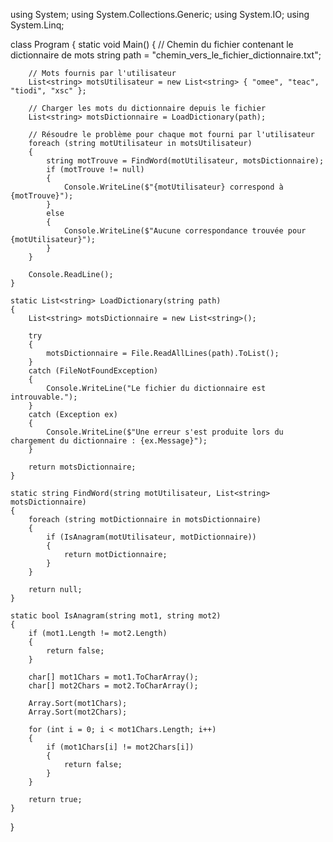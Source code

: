 using System;
using System.Collections.Generic;
using System.IO;
using System.Linq;

class Program
{
    static void Main()
    {
        // Chemin du fichier contenant le dictionnaire de mots
        string path = "chemin_vers_le_fichier_dictionnaire.txt";
        
        // Mots fournis par l'utilisateur
        List<string> motsUtilisateur = new List<string> { "omee", "teac", "tiodi", "xsc" };

        // Charger les mots du dictionnaire depuis le fichier
        List<string> motsDictionnaire = LoadDictionary(path);

        // Résoudre le problème pour chaque mot fourni par l'utilisateur
        foreach (string motUtilisateur in motsUtilisateur)
        {
            string motTrouve = FindWord(motUtilisateur, motsDictionnaire);
            if (motTrouve != null)
            {
                Console.WriteLine($"{motUtilisateur} correspond à {motTrouve}");
            }
            else
            {
                Console.WriteLine($"Aucune correspondance trouvée pour {motUtilisateur}");
            }
        }

        Console.ReadLine();
    }

    static List<string> LoadDictionary(string path)
    {
        List<string> motsDictionnaire = new List<string>();

        try
        {
            motsDictionnaire = File.ReadAllLines(path).ToList();
        }
        catch (FileNotFoundException)
        {
            Console.WriteLine("Le fichier du dictionnaire est introuvable.");
        }
        catch (Exception ex)
        {
            Console.WriteLine($"Une erreur s'est produite lors du chargement du dictionnaire : {ex.Message}");
        }

        return motsDictionnaire;
    }

    static string FindWord(string motUtilisateur, List<string> motsDictionnaire)
    {
        foreach (string motDictionnaire in motsDictionnaire)
        {
            if (IsAnagram(motUtilisateur, motDictionnaire))
            {
                return motDictionnaire;
            }
        }

        return null;
    }

    static bool IsAnagram(string mot1, string mot2)
    {
        if (mot1.Length != mot2.Length)
        {
            return false;
        }

        char[] mot1Chars = mot1.ToCharArray();
        char[] mot2Chars = mot2.ToCharArray();

        Array.Sort(mot1Chars);
        Array.Sort(mot2Chars);

        for (int i = 0; i < mot1Chars.Length; i++)
        {
            if (mot1Chars[i] != mot2Chars[i])
            {
                return false;
            }
        }

        return true;
    }
}
